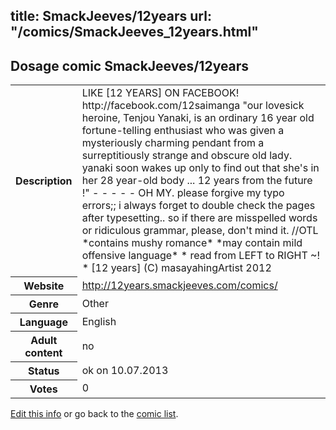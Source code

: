title: SmackJeeves/12years
url: "/comics/SmackJeeves_12years.html"
---
Dosage comic SmackJeeves/12years
-----------------------------------------

<p id="msg"></p>
<script type="text/javascript">
if (window.location.search === '?edit_info_mail=sent_ok') {
  var elem = document.getElementById("msg");
  elem.innerHTML = 'Edited information sucessfully sent for review, which is usually done daily. Thanks!';
  elem.className = 'ok';
}
</script>
<table class="comicinfo">
<tr>
<th>Description</th><td>LIKE [12 YEARS] ON FACEBOOK! http://facebook.com/12saimanga &quot;our lovesick heroine, Tenjou Yanaki, is an ordinary 16 year old fortune-telling enthusiast who was given a mysteriously charming pendant from a surreptitiously strange and obscure old lady. yanaki soon wakes up only to find out that she's in her 28 year-old body ... 12 years from the future !&quot; - - - - - OH MY. please forgive my typo errors;; i always forget to double check the pages after typesetting.. so if there are misspelled words or ridiculous grammar, please, don't mind it. //OTL *contains mushy romance* *may contain mild offensive language* * read from LEFT to RIGHT ~! * [12 years] (C) masayahingArtist 2012</td>
</tr>
<tr>
<th>Website</th><td><a href="http://12years.smackjeeves.com/comics/">http://12years.smackjeeves.com/comics/</a></td>
</tr>
<tr>
<th>Genre</th><td>Other</td>
</tr>
<tr>
<th>Language</th><td>English</td>
</tr>
<tr>
<th>Adult content</th><td>no</td>
</tr>
<tr>
<th>Status</th><td>ok on 10.07.2013</td>
</tr>
<tr>
<th>Votes</th><td>0</td>
</tr>
</table>

[Edit this info](SmackJeeves_12years_edit.html) or go back to the [comic list](../comic-index.html).
